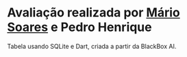 <h1> Avaliação realizada por <a href="https://github.com/mario2805" target="_self" rel="external">Mário Soares</a> e Pedro Henrique </h1>
Tabela usando SQLite e Dart, criada a partir da BlackBox AI.

